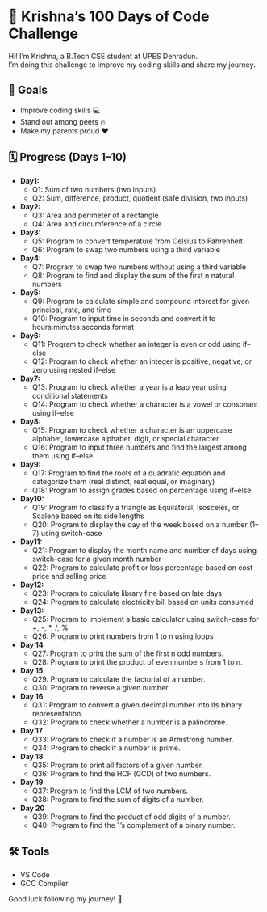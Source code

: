 # 🚀 Krishna’s 100 Days of Code Challenge

Hi! I’m Krishna, a B.Tech CSE student at UPES Dehradun.  
I’m doing this challenge to improve my coding skills and share my journey.

## 🎯 Goals
- Improve coding skills 💻  
- Stand out among peers 🔥  
- Make my parents proud ❤️

## 🗓 Progress (Days 1–10)
- **Day1:** 
  - Q1: Sum of two numbers (two inputs)
  - Q2: Sum, difference, product, quotient (safe division, two inputs)
- **Day2:** 
  - Q3: Area and perimeter of a rectangle
  - Q4: Area and circumference of a circle
- **Day3:** 
  - Q5: Program to convert temperature from Celsius to Fahrenheit
  - Q6: Program to swap two numbers using a third variable
- **Day4:** 
  - Q7: Program to swap two numbers without using a third variable
  - Q8: Program to find and display the sum of the first n natural numbers
- **Day5:** 
  - Q9: Program to calculate simple and compound interest for given principal, rate, and time
  - Q10: Program to input time in seconds and convert it to hours:minutes:seconds format
- **Day6:** 
  - Q11: Program to check whether an integer is even or odd using if–else
  - Q12: Program to check whether an integer is positive, negative, or zero using nested if–else
- **Day7:** 
  - Q13: Program to check whether a year is a leap year using conditional statements
  - Q14: Program to check whether a character is a vowel or consonant using if–else
- **Day8:** 
  - Q15: Program to check whether a character is an uppercase alphabet, lowercase alphabet, digit, or special character
  - Q16: Program to input three numbers and find the largest among them using if–else
- **Day9:** 
  - Q17: Program to find the roots of a quadratic equation and categorize them (real distinct, real equal, or imaginary)
  - Q18: Program to assign grades based on percentage using if–else
- **Day10:** 
  - Q19: Program to classify a triangle as Equilateral, Isosceles, or Scalene based on its side lengths
  - Q20: Program to display the day of the week based on a number (1–7) using switch-case
- **Day11:** 
  - Q21: Program to display the month name and number of days using switch-case for a given month number
  - Q22: Program to calculate profit or loss percentage based on cost price and selling price
- **Day12:** 
  - Q23: Program to calculate library fine based on late days
  - Q24: Program to calculate electricity bill based on units consumed
- **Day13:** 
  - Q25: Program to implement a basic calculator using switch-case for +, -, *, /, %
  - Q26: Program to print numbers from 1 to n using loops
- **Day 14**
  - Q27: Program to print the sum of the first n odd numbers.
  - Q28: Program to print the product of even numbers from 1 to n.
- **Day 15**
  - Q29: Program to calculate the factorial of a number.
  - Q30: Program to reverse a given number.
- **Day 16**
  - Q31: Program to convert a given decimal number into its binary representation.
  - Q32: Program to check whether a number is a palindrome.
- **Day 17**
  - Q33: Program to check if a number is an Armstrong number.
  - Q34: Program to check if a number is prime.
- **Day 18**
  - Q35: Program to print all factors of a given number.
  - Q36: Program to find the HCF (GCD) of two numbers.
- **Day 19**
  - Q37: Program to find the LCM of two numbers.
  - Q38: Program to find the sum of digits of a number.
- **Day 20**
  - Q39: Program to find the product of odd digits of a number.
  - Q40: Program to find the 1’s complement of a binary number.













## 🛠 Tools
- VS Code  
- GCC Compiler

Good luck following my journey! 💪
